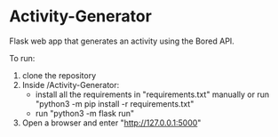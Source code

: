 # Activity-Generator

Flask web app that generates an activity using the Bored API. 

To run:
1. clone the repository
2. Inside /Activity-Generator:
   - install all the requirements in "requirements.txt" manually or run "python3 -m pip install -r requirements.txt"
   - run "python3 -m flask run"
5. Open a browser and enter "http://127.0.0.1:5000"
